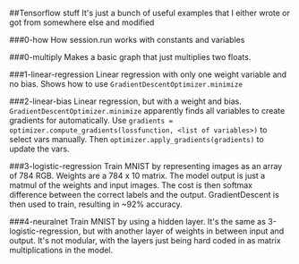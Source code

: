 ##Tensorflow stuff
It's just a bunch of useful examples that I either wrote or got from somewhere else and modified

###0-how
How session.run works with constants and variables

###0-multiply
Makes a basic graph that just multiplies two floats.

###1-linear-regression
Linear regression with only one weight variable and no bias.
Shows how to use `GradientDescentOptimizer.minimize`

###2-linear-bias
Linear regression, but with a weight and bias.
`GradientDescentOptimizer.minimize` apparently finds all variables to create gradients for automatically.
Use `gradients = optimizer.compute_gradients(lossfunction, <list of variables>)` to select vars manually.
Then `optimizer.apply_gradients(gradients)` to update the vars.

###3-logistic-regression
Train MNIST by representing images as an array of 784 RGB.
Weights are a 784 x 10 matrix.
The model output is just a matmul of the weights and input images.
The cost is then softmax difference between the correct labels and the output.
GradientDescent is then used to train, resulting in ~92% accuracy.

###4-neuralnet
Train MNIST by using a hidden layer. It's the same as 3-logistic-regression, but with another layer of weights in between input and output.
It's not modular, with the layers just being hard coded in as matrix multiplications in the model.
